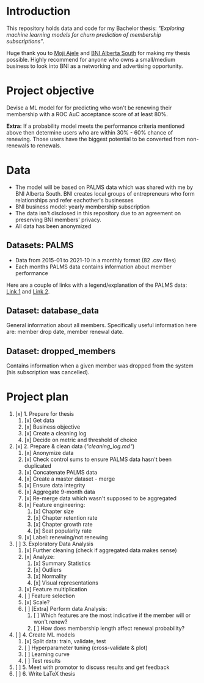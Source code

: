 # Introduction
This repository holds data and code for my Bachelor thesis: *"Exploring machine learning models for churn prediction of membership subscriptions"*. 

Huge thank you to [Moji Ajele](https://www.linkedin.com/in/mojiajele) and [BNI Alberta South](https://bnisalberta.ca) for making my thesis possible. Highly recommend for anyone who owns a small/medium business to look into BNI as a networking and advertising opportunity.

# Project objective
Devise a ML model for for predicting who won't be renewing their membership with a ROC AuC acceptance score of at least 80%.

**Extra:** If a probability model meets the performance criteria mentioned above then determine users who are within 30% - 60% chance of renewing. Those users have the biggest potential to be converted from non-renewals to renewals.

# Data
- The model will be based on PALMS data which was shared with me by BNI Alberta South. BNI creates local groups of entrepreneurs who form relationships and refer eachother's businesses
- BNI business model: yearly membership subscription
- The data isn't disclosed in this repository due to an agreement on preserving BNI members' privacy.
- All data has been anonymized

## Datasets: PALMS
- Data from 2015-01 to 2021-10 in a monthly format (82 .csv files)
- Each months PALMS data contains information about member performance

Here are a couple of links with a legend/explanation of the PALMS data: [Link 1](https://support.bniconnect.com/hc/en-us/articles/219067027-Summary-PALMS-Report) and [Link 2](https://bniblog.co.nz/bni-core-values/accountability/palms-for-beginners/).


## Dataset: database_data
General information about all members. Specifically useful information here are: member drop date, member renewal date.

## Dataset: dropped_members
Contains information when a given member was dropped from the system (his subscription was cancelled).


# Project plan
1. [x] 1. Prepare for thesis
   1. [x] Get data
   2. [x] Business objective
   3. [x] Create a cleaning log
   4. [x] Decide on metric and threshold of choice
2. [x] 2. Prepare & clean data (*"cleaning_log.md"*)
   1. [x] Anonymize data
   2. [x] Check control sums to ensure PALMS data hasn't been duplicated
   3. [x] Concatenate PALMS data
   4. [x] Create a master dataset - merge
   5. [x] Ensure data integrity
   6. [x] Aggregate 9-month data
   7. [x] Re-merge data which wasn't supposed to be aggregated
   8. [x]  Feature engineering:
      1. [x] Chapter size
      2. [x] Chapter retention rate
      3. [x] Chapter growth rate
      4. [x] Seat popularity rate
   9. [x] Label: renewing/not renewing
3. [ ] 3. Exploratory Data Analysis
   1. [x] Further cleaning (check if aggregated data makes sense)
   2. [x] Analyze:
      1. [x] Summary Statistics
      2. [x] Outliers
      3. [x] Normality
      4. [x] Visual representations
   3. [x] Feature multiplication
   4. [ ] Feature selection
   5. [x] Scale?
   6. [ ] [Extra] Perform data Analysis:
      1. [ ] Which features are the most indicative if the member will or won't renew?
      2. [ ] How does membership length affect renewal probability?
4. [ ] 4. Create ML models
   1. [x] Split data: train, validate, test
   2. [ ] Hyperparameter tuning (cross-validate & plot)
   3. [ ] Learning curve
   4. [ ] Test results
5. [ ] 5. Meet with promotor to discuss results and get feedback
6. [ ] 6. Write LaTeX thesis 
